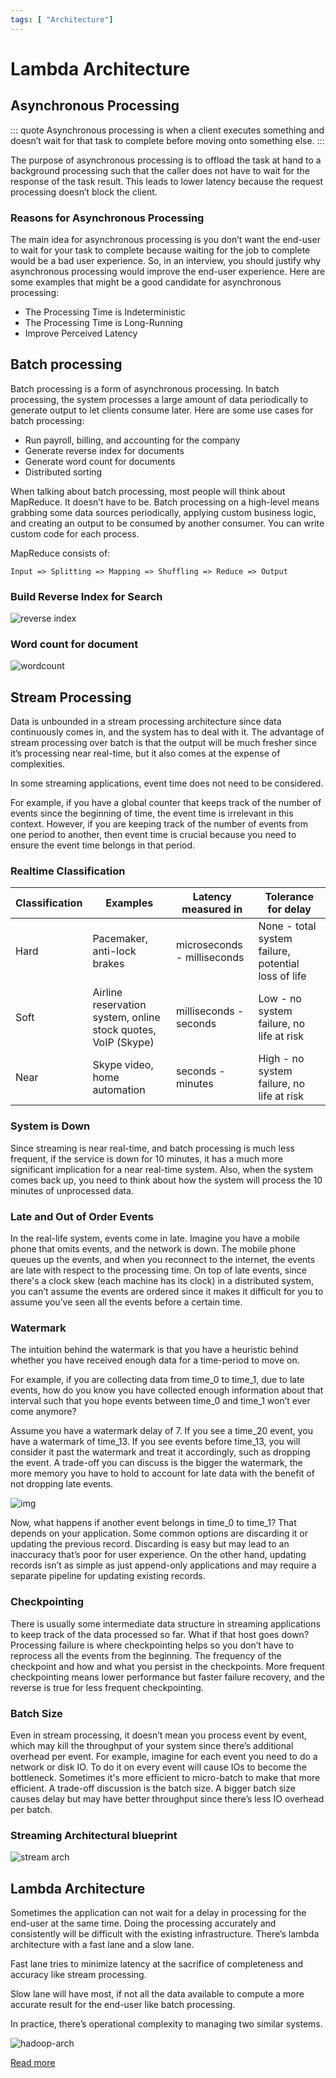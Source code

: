 ```yaml
---
tags: [ "Architecture"]
---
```


# Lambda Architecture

## Asynchronous Processing

::: quote
Asynchronous processing is when a client executes something and doesn’t wait for that task to complete before moving onto something else.
:::

The purpose of asynchronous processing is to offload the task at hand to a background processing such that the caller does not have to wait for the response of the task result. This leads to lower latency because the request processing doesn’t block the client.

### Reasons for Asynchronous Processing

The main idea for asynchronous processing is you don’t want the end-user to wait for your task to complete because waiting for the job to complete
would be a bad user experience. So, in an interview, you should justify why asynchronous processing would improve the end-user experience. Here are
some examples that might be a good candidate for asynchronous processing:

- The Processing Time is Indeterministic
- The Processing Time is Long-Running
- Improve Perceived Latency


## Batch processing

Batch processing is a form of asynchronous processing. In batch processing, the system processes a large amount of data periodically to
generate output to let clients consume later. Here are some use cases for batch processing:
- Run payroll, billing, and accounting for the company
- Generate reverse index for documents
- Generate word count for documents
- Distributed sorting

When talking about batch processing, most people will think about MapReduce. It doesn’t have to be. Batch processing on a high-level means grabbing some data sources periodically, applying custom business logic, and creating an output to be consumed by another consumer. You can write custom code for each process. 

MapReduce consists of:

```
Input => Splitting => Mapping => Shuffling => Reduce => Output
```

### Build Reverse Index for Search

![reverse index](./reverse-index.png)

### Word count for document

![wordcount](./word-count.png)


## Stream Processing

Data is unbounded in a stream processing architecture since data continuously comes in, and the system has to deal with it. The advantage of stream processing over batch is that the output will be much fresher since it’s processing near real-time, but it also comes at the expense of complexities.

In some streaming applications, event time does not need to be considered.

For example, if you have a global counter that keeps track of the number of events since the beginning of time, the event time is irrelevant in this context. However, if you are keeping track of the number of events from one period to another, then event time is crucial because you need to ensure the event time belongs in that period.

### Realtime Classification

Classification | Examples | Latency measured in | Tolerance for delay 
--- | --- | --- | --- 
Hard | Pacemaker, anti-lock brakes | microseconds - milliseconds | None - total system failure, potential loss of life 
Soft | Airline reservation system, online stock quotes, VoIP (Skype) | milliseconds - seconds | Low - no system failure, no life at risk 
Near | Skype video, home automation | seconds - minutes | High - no system failure, no life at risk 


### System is Down

Since streaming is near real-time, and batch processing is much less frequent, if the service is down for 10 minutes, it has a much more significant implication for a near real-time system. Also, when the system comes back up, you need to think about how the system will process the 10 minutes of unprocessed data.

### Late and Out of Order Events

In the real-life system, events come in late. Imagine you have a mobile phone that omits events, and the network is down. The mobile phone
queues up the events, and when you reconnect to the internet, the events are late with respect to the processing time. On top of late events, since there's a
clock skew (each machine has its clock) in a distributed system, you can’t assume the events are ordered since it makes it difficult for you to assume
you’ve seen all the events before a certain time.

### Watermark

The intuition behind the watermark is that you have a heuristic behind whether you have received enough data for a time-period to move on. 

For example, if you are collecting data from time_0 to time_1, due to late events, how do you know you have collected enough information about that interval such that you hope events between time_0 and time_1 won’t ever come anymore?


Assume you have a watermark delay of 7. If you see a time_20 event, you have a watermark of time_13. If you see events before time_13, you will consider it past the watermark and treat it accordingly, such as dropping the event. A trade-off you can discuss is the bigger the watermark, the more memory you have to hold to account for late data with the benefit of not dropping late events.

![img](./watermark.png)

Now, what happens if another event belongs in time_0 to time_1? That depends on your application. Some common options are discarding it or updating the previous record. Discarding is easy but may lead to an inaccuracy that’s poor for user experience. On the other hand, updating records isn’t as simple as just append-only applications and may require a separate pipeline for updating existing records.

### Checkpointing

There is usually some intermediate data structure in streaming applications to keep track of the data processed so far. What if that host goes down? Processing failure is where checkpointing helps so you don’t have to reprocess all the events from the beginning. The frequency of the
checkpoint and how and what you persist in the checkpoints.  More frequent checkpointing means lower performance but faster failure recovery, and the
reverse is true for less frequent checkpointing.

### Batch Size

Even in stream processing, it doesn’t mean you process event by event, which may kill the throughput of your system since there’s additional
overhead per event. For example, imagine for each event you need to do a network or disk IO. To do it on every event will cause IOs to become the bottleneck. Sometimes it's more efficient to micro-batch to make that more efficient. A trade-off discussion is the batch size. A bigger batch size causes delay but may have better throughput since there’s less IO overhead per batch.

### Streaming Architectural blueprint

![stream arch](./stream-arch.png)


## Lambda Architecture

Sometimes the application can not wait for a delay in processing for the end-user at the same time. Doing the processing accurately and consistently
will be difficult with the existing infrastructure. There’s lambda architecture with a fast lane and a slow lane. 

Fast lane tries to minimize latency at the sacrifice of completeness and accuracy like stream processing. 

Slow lane will have most, if not all the data available to compute a more accurate result for the end-user like batch processing. 

In practice, there’s operational complexity to managing two similar systems.

![hadoop-arch](./hadoop-architecture.png)

[Read more](https://www.databricks.com/glossary/lambda-architecture)